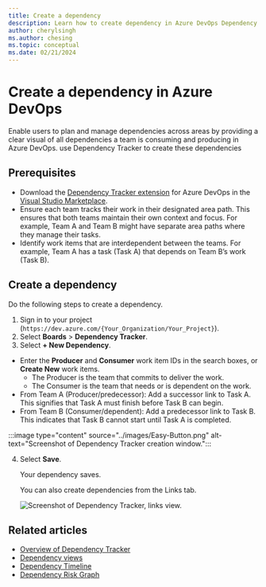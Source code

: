 ```yaml
---
title: Create a dependency
description: Learn how to create dependency in Azure DevOps Dependency Tracker.
author: cherylsingh
ms.author: chesing
ms.topic: conceptual
ms.date: 02/21/2024
---
```


# Create a dependency in Azure DevOps
Enable users to plan and manage dependencies across areas by providing a clear visual of all dependencies a team is consuming and producing in Azure DevOps. use Dependency Tracker to create these dependencies

## Prerequisites
- Download the [Dependency Tracker extension](https://marketplace.visualstudio.com/items?itemName=ms-eswm.dependencytracker) for Azure DevOps in the [Visual Studio Marketplace](https://marketplace.visualstudio.com/).
- Ensure each team tracks their work in their designated area path. This ensures that both teams maintain their own context and focus. For example, Team A and Team B might have separate area paths where they manage their tasks.
- Identify work items that are interdependent between the teams. For example, Team A has a task (Task A) that depends on Team B’s work (Task B).

## Create a dependency
Do the following steps to create a dependency.

1. Sign in to your project (```https://dev.azure.com/{Your_Organization/Your_Project}```).
2. Select **Boards** > **Dependency Tracker**.
3. Select **+ New Dependency**.
  - Enter the **Producer** and **Consumer** work item IDs in the search boxes, or **Create New** work items.
    - The Producer is the team that commits to deliver the work. 
    - The Consumer is the team that needs or is dependent on the work.
  - From Team A (Producer/predecessor): Add a successor link to Task A. This signifies that Task A must finish before Task B can begin.
  - From Team B (Consumer/dependent): Add a predecessor link to Task B. This indicates that Task B cannot start until Task A is completed.

  :::image type="content" source="../images/Easy-Button.png" alt-text="Screenshot of Dependency Tracker creation window.":::

4. Select **Save**.

   Your dependency saves.

   You can also create dependencies from the Links tab.

   ![Screenshot of Dependency Tracker, links view.](../images/Links-View.png)

## Related articles

- [Overview of Dependency Tracker](overview.md)
- [Dependency views](dependency-views.md)
- [Dependency Timeline](timeline.md)
- [Dependency Risk Graph](risk-graph)
